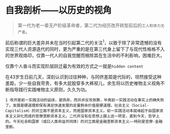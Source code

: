 # 自我剖析——以历史的视角

> 第一代为老一辈无产阶级革命者，第二代为经历改开转型前后的```工人和体力无产者```。

前后称谓的巨大差异并未在当时引起第二代的关注<sup>1</sup>，以致于除了非常遗憾的没有实现三代人资源迭代的同时，更为严重的是在第三代身上留下了与现代性格格不入的世界观烙印，仅靠一代人的自我觉醒而根除其在生活中的不利影响，困难巨大。

仅靠个人奋斗而实现阶层跃迁最为有效的方式之一就是```hidden content```<!--联姻（无论是意识的还是潜意识的），但在过程中由于自身脱胎而来的本体论和认识论与现实的差异，致使自我撕裂而不能一以贯之，最终以失败而告终，继而对第四代也产生了消极影响，这是不能够认清现实实事求是的结果。-->

在43岁生日前几天，深刻认识到过往种种，与同侪差距是代际的，坦然接受这种差距，少一些自我苛责，有多大屁股穿多大裤衩儿，余生将以历史唯物主义视角不断指导践行实践唯物主义原则，久久为功。

```1 改开是前一实践活动的延续，是扬弃，而并非反攻倒算，毕竟前一实践活动在事实上的确失败了。发展是硬道理即保有满足快速发展的足量剩余价值是硬道理。社会主义（Social-Capitalism）的对立面不是资本主义，而是国家资本主义。前一实践活动本就缘起于由国家资本主义异化而成的官僚垄断资本主义。二代并没有在思想上跟上这一转变，直到今天，哲学上的。今天社会和国家（或曰人类命运共同体）的对立面是金融垄断资本主义——特别是官僚-金融垄断。``` 